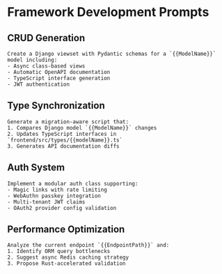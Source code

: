 # Framework Development Prompts

## **CRUD Generation**
```cursor
Create a Django viewset with Pydantic schemas for a `{{ModelName}}` model including:
- Async class-based views
- Automatic OpenAPI documentation
- TypeScript interface generation
- JWT authentication
```

## **Type Synchronization**
```cursor
Generate a migration-aware script that:
1. Compares Django model `{{ModelName}}` changes
2. Updates TypeScript interfaces in `frontend/src/types/{{modelName}}.ts`
3. Generates API documentation diffs
```

## **Auth System**
```cursor
Implement a modular auth class supporting:
- Magic links with rate limiting
- WebAuthn passkey integration
- Multi-tenant JWT claims
- OAuth2 provider config validation
```

## **Performance Optimization**
```cursor
Analyze the current endpoint `{{EndpointPath}}` and:
1. Identify ORM query bottlenecks
2. Suggest async Redis caching strategy
3. Propose Rust-accelerated validation
```